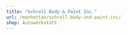 ```yaml
---
title: "Schroll Body & Paint Inc."
url: /manhattan/schroll-body-und-paint-inc/
shop: Autowerkstatt
---
```

